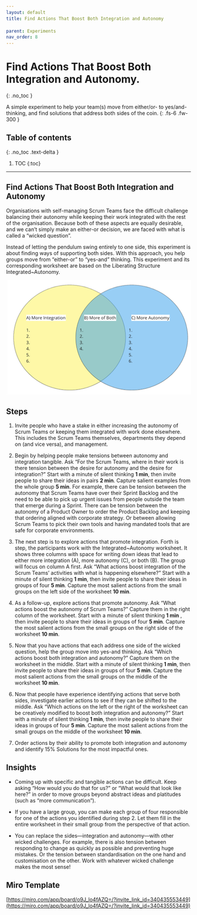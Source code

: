```yaml
---
layout: default
title: Find Actions That Boost Both Integration and Autonomy

parent: Experiments
nav_order: 8
---
```


# Find Actions That Boost Both Integration and Autonomy.
{: .no_toc }

A simple experiment to help your team(s) move from either/or- to yes/and- thinking, and find solutions that address both sides of the coin.
{: .fs-6 .fw-300 }

## Table of contents
{: .no_toc .text-delta }

1. TOC
{:toc}

---

##  Find Actions That Boost Both Integration and Autonomy

Organisations with self-managing Scrum Teams face the difficult challenge balancing their autonomy while keeping their work integrated with the rest of the organisation. Because both of these aspects are equally desirable, and we can’t simply make an either-or decision, we are faced with what is called a “wicked question”.

Instead of letting the pendulum swing entirely to one side, this experiment is about finding ways of supporting both sides. With this approach, you help groups move from “either-or” to “yes-and” thinking. This experiment and its corresponding worksheet are based on the Liberating Structure Integrated~Autonomy.

![](assets/autonomy.png)

## Steps

1. Invite people who have a stake in either increasing the autonomy of Scrum Teams or keeping them integrated with work done elsewhere. This includes the Scrum Teams themselves, departments they depend on (and vice versa), and management.

2. Begin by helping people make tensions between autonomy and integration tangible. Ask “For the Scrum Teams, where in their work is there tension between the desire for autonomy and the desire for integration?” Start with a minute of silent thinking **1 min**, then invite people to share their ideas in pairs **2 min**. Capture salient examples from the whole group **5 min**. For example, there can be tension between the autonomy that Scrum Teams have over their Sprint Backlog and the need to be able to pick up urgent issues from people outside the team that emerge during a Sprint. There can be tension between the autonomy of a Product Owner to order the Product Backlog and keeping that ordering aligned with corporate strategy. Or between allowing Scrum Teams to pick their own tools and having mandated tools that are safe for corporate environments.

3. The next step is to explore actions that promote integration. Forth is step, the participants work with the Integrated~Autonomy worksheet. It shows three columns with space for writing down ideas that lead to either more integration (A), more autonomy (C), or both (B). The group will focus on column A first. Ask “What actions boost integration of the Scrum Teams’ activities with what is happening elsewhere?” Start with a minute of silent thinking **1 min**, then invite people to share their ideas in groups of four **5 min**. Capture the most salient actions from the small groups on the left side of the worksheet **10 min**.

4. As a follow-up, explore actions that promote autonomy. Ask “What actions boost the autonomy of Scrum Teams?” Capture them in the right column of the worksheet. Start with a minute of silent thinking **1 min** , then invite people to share their ideas in groups of four **5 min**. Capture the most salient actions from the small groups on the right side of the worksheet **10 min**.

5. Now that you have actions that each address one side of the wicked question, help the group move into yes-and thinking. Ask “Which actions boost both integration and autonomy?” Capture them on the worksheet in the middle. Start with a minute of silent thinking **1 min**, then invite people to share their ideas in groups of four **5 min**. Capture the most salient actions from the small groups on the middle of the worksheet **10 min**.

6. Now that people have experience identifying actions that serve both sides, investigate earlier actions to see if they can be shifted to the middle. Ask “Which actions on the left or the right of the worksheet can be creatively modified to boost both integration and autonomy?” Start with a minute of silent thinking **1 min**, then invite people to share their ideas in groups of four **5 min**. Capture the most salient actions from the small groups on the middle of the worksheet **10 min**.

7. Order actions by their ability to promote both integration and autonomy and identify 15% Solutions for the most impactful ones.

## Insights

- Coming up with specific and tangible actions can be difficult. Keep asking “How would you do that for us?” or “What would that look like here?” in order to move groups beyond abstract ideas and platitudes (such as “more communication”).

- If you have a large group, you can make each group of four responsible for one of the actions you identified during step 2. Let them fill in the entire worksheet in their small group from the perspective of that action.

- You can replace the sides—integration and autonomy—with other wicked challenges. For example, there is also tension between responding to change as quickly as possible and preventing huge mistakes. Or the tension between standardisation on the one hand and customisation on the other. Work with whatever wicked challenge makes the most sense!


## Miro Template

[https://miro.com/app/board/o9J_lo4fAZQ=/?invite_link_id=340435553449](https://miro.com/app/board/o9J_lo4fAZQ=/?invite_link_id=340435553449)
